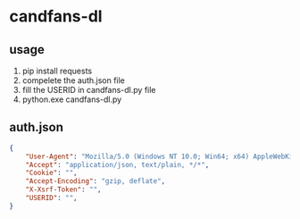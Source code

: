 # candfans-dl

## usage

1. pip install requests
2. compelete the auth.json file
3. fill the USERID in candfans-dl.py file
4. python.exe candfans-dl.py

## auth.json

``` json
{
    "User-Agent": "Mozilla/5.0 (Windows NT 10.0; Win64; x64) AppleWebKit/537.36 (KHTML, like Gecko) Chrome/97.0.4692.99 Safari/537.36",
    "Accept": "application/json, text/plain, */*",
    "Cookie": "",
    "Accept-Encoding": "gzip, deflate",
    "X-Xsrf-Token": "",
    "USERID": "",
}
```